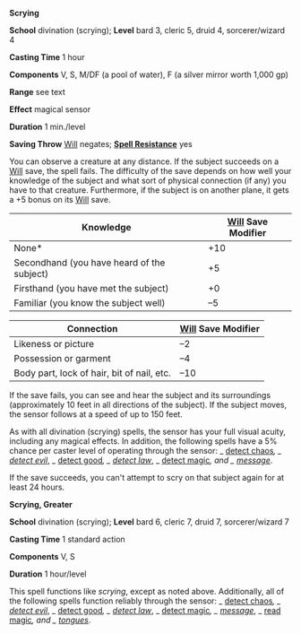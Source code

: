  **Scrying**

**School** divination (scrying); **Level** bard 3, cleric 5, druid 4, sorcerer/wizard 4

**Casting Time** 1 hour

**Components** V, S, M/DF (a pool of water), F (a silver mirror worth 1,000 gp)

**Range** see text

**Effect** magical sensor

**Duration** 1 min./level

**Saving Throw** [Will](../combat.html#_will) negates; **[Spell Resistance](../glossary.html#_spell-resistance)** yes

You can observe a creature at any distance. If the subject succeeds on a [Will](../combat.html#_will) save, the spell fails. The difficulty of the save depends on how well your knowledge of the subject and what sort of physical connection (if any) you have to that creature. Furthermore, if the subject is on another plane, it gets a +5 bonus on its [Will](../combat.html#_will) save.

| Knowledge | [Will](../combat.html#_will) Save Modifier |
| --- | --- |
| None\* | +10 |
| Secondhand (you have heard of the subject) | +5 |
| Firsthand (you have met the subject) | +0 |
| Familiar (you know the subject well) | –5 |

| Connection | [Will](../combat.html#_will) Save Modifier |
| --- | --- |
| Likeness or picture | –2 |
| Possession or garment | –4 |
| Body part, lock of hair, bit of nail, etc. | –10 |

If the save fails, you can see and hear the subject and its surroundings (approximately 10 feet in all directions of the subject). If the subject moves, the sensor follows at a speed of up to 150 feet.

As with all divination (scrying) spells, the sensor has your full visual acuity, including any magical effects. In addition, the following spells have a 5% chance per caster level of operating through the sensor: _ [detect chaos](detectChaos.html#_detect-chaos)_, _ [detect evil](detectEvil.html#_detect-evil)_, _ [detect good](detectGood.html#_detect-good)_, _ [detect law](detectLaw.html#_detect-law)_, _ [detect magic](detectMagic.html#_detect-magic)_, and _ [message](message.html#_message)_.

If the save succeeds, you can't attempt to scry on that subject again for at least 24 hours.

**Scrying, Greater**

**School** divination (scrying); **Level** bard 6, cleric 7, druid 7, sorcerer/wizard 7

**Casting Time** 1 standard action

**Components** V, S

**Duration** 1 hour/level

This spell functions like _scrying_, except as noted above. Additionally, all of the following spells function reliably through the sensor: _ [detect chaos](detectChaos.html#_detect-chaos)_, _ [detect evil](detectEvil.html#_detect-evil)_, _ [detect good](detectGood.html#_detect-good)_, _ [detect law](detectLaw.html#_detect-law)_, _ [detect magic](detectMagic.html#_detect-magic)_, _ [message](message.html#_message)_, _ [read magic](readMagic.html#_read-magic)_, and _ [tongues](tongues.html#_tongues)_.

